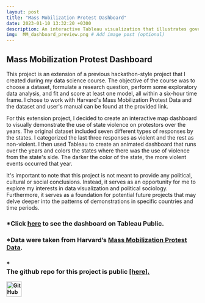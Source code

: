```yaml
---
layout: post
title: "Mass Mobilization Protest Dashboard"
date: 2023-01-10 13:32:20 +0300
description: An interactive Tableau visualization that illustrates government responses to mass protests over a 30-year period, with a particular focus on violence. The dashboard allows for the exploration and analysis of patterns and trends in state behavior during times of civil unrest. # Add post description (optional)
img:  MM_dashboard_preview.png # Add image post (optional)
---
```

## Mass Mobilization Protest Dashboard
This project is an extension of a previous hackathon-style project that I created during my data science course. The objective of the course was to choose a dataset, formulate a research question, perform some exploratory data analysis, and fit and score at least one model, all within a six-hour time frame. I chose to work with Harvard's Mass Mobilization Protest Data and the dataset and user's manual can be found at the provided link.

For this extension project, I decided to create an interactive map dashboard to visually demonstrate the use of state violence on protestors over the years. The original dataset included seven different types of responses by the states. I categorized the last three responses as violent and the rest as non-violent. I then used Tableau to create an animated dashboard that runs over the years and colors the states where there was the use of violence from the state's side. The darker the color of the state, the more violent events occurred that year.

It's important to note that this project is not meant to provide any political, cultural or social conclusions. Instead, it serves as an opportunity for me to explore my interests in data visualization and political sociology. Furthermore, it serves as a foundation for potential future projects that may delve deeper into the patterns of demonstrations in specific countries and time periods.

### *Click [here](https://public.tableau.com/app/profile/marva.loyfer/viz/MassMobilizationProject/Dashboard1) to see the dashboard on Tableau Public.

### *Data were taken from Harvard’s [Mass Mobilization Protest Data](https://dataverse.harvard.edu/file.xhtml?persistentId=doi:10.7910/DVN/HTTWYL/TJJZNG&version=5.1).

### *<br>The github repo for this project is public <b><a href="https://github.com/Marvalfr/Mass-Mobilization-Data-Project-Analysis" target="_blank">[here].

<a href="https://github.com/Marvalfr/Mass-Mobilization-Data-Project-Analysis">
  <img src="https://github.githubassets.com/favicons/favicon.svg" width="40" height="40" alt="GitHub logo">
</a>

